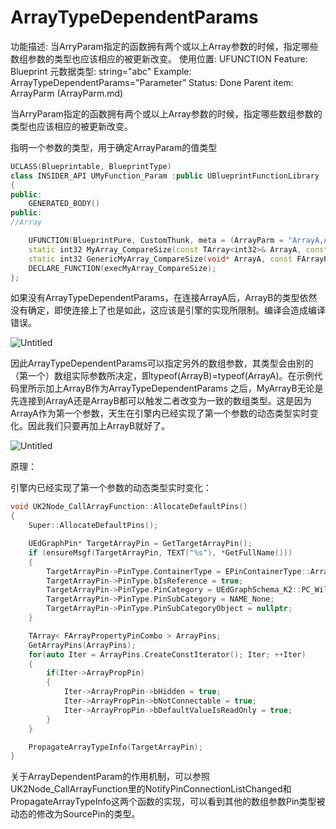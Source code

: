 # ArrayTypeDependentParams

功能描述: 当ArryParam指定的函数拥有两个或以上Array参数的时候，指定哪些数组参数的类型也应该相应的被更新改变。
使用位置: UFUNCTION
Feature: Blueprint
元数据类型: string="abc"
Example: ArrayTypeDependentParams="Parameter”
Status: Done
Parent item: ArrayParm (ArrayParm.md)

当ArryParam指定的函数拥有两个或以上Array参数的时候，指定哪些数组参数的类型也应该相应的被更新改变。

指明一个参数的类型，用于确定ArrayParam的值类型

```cpp
UCLASS(Blueprintable, BlueprintType)
class INSIDER_API UMyFunction_Param :public UBlueprintFunctionLibrary
{
public:
	GENERATED_BODY()
public:
//Array

	UFUNCTION(BlueprintPure, CustomThunk, meta = (ArrayParm = "ArrayA,ArrayB", ArrayTypeDependentParams = "ArrayB"))
	static int32 MyArray_CompareSize(const TArray<int32>& ArrayA, const TArray<int32>& ArrayB);
	static int32 GenericMyArray_CompareSize(void* ArrayA, const FArrayProperty* ArrayAProp, void* ArrayB, const FArrayProperty* ArrayBProp);
	DECLARE_FUNCTION(execMyArray_CompareSize);
};
```

如果没有ArrayTypeDependentParams，在连接ArrayA后，ArrayB的类型依然没有确定，即使连接上了也是如此，这应该是引擎的实现所限制。编译会造成编译错误。

![Untitled](ArrayTypeDependentParams/Untitled.png)

因此ArrayTypeDependentParams可以指定另外的数组参数，其类型会由别的（第一个）数组实际参数所决定，即typeof(ArrayB)=typeof(ArrayA)。在示例代码里所示加上ArrayB作为ArrayTypeDependentParams 之后，MyArrayB无论是先连接到ArrayA还是ArrayB都可以触发二者改变为一致的数组类型。这是因为ArrayA作为第一个参数，天生在引擎内已经实现了第一个参数的动态类型实时变化。因此我们只要再加上ArrayB就好了。

![Untitled](ArrayParm/Untitled.png)

原理：

引擎内已经实现了第一个参数的动态类型实时变化：

```cpp
void UK2Node_CallArrayFunction::AllocateDefaultPins()
{
	Super::AllocateDefaultPins();

	UEdGraphPin* TargetArrayPin = GetTargetArrayPin();
	if (ensureMsgf(TargetArrayPin, TEXT("%s"), *GetFullName()))
	{
		TargetArrayPin->PinType.ContainerType = EPinContainerType::Array;
		TargetArrayPin->PinType.bIsReference = true;
		TargetArrayPin->PinType.PinCategory = UEdGraphSchema_K2::PC_Wildcard;
		TargetArrayPin->PinType.PinSubCategory = NAME_None;
		TargetArrayPin->PinType.PinSubCategoryObject = nullptr;
	}

	TArray< FArrayPropertyPinCombo > ArrayPins;
	GetArrayPins(ArrayPins);
	for(auto Iter = ArrayPins.CreateConstIterator(); Iter; ++Iter)
	{
		if(Iter->ArrayPropPin)
		{
			Iter->ArrayPropPin->bHidden = true;
			Iter->ArrayPropPin->bNotConnectable = true;
			Iter->ArrayPropPin->bDefaultValueIsReadOnly = true;
		}
	}

	PropagateArrayTypeInfo(TargetArrayPin);
}
```

关于ArrayDependentParam的作用机制，可以参照UK2Node_CallArrayFunction里的NotifyPinConnectionListChanged和PropagateArrayTypeInfo这两个函数的实现，可以看到其他的数组参数Pin类型被动态的修改为SourcePin的类型。